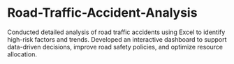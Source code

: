 # Road-Traffic-Accident-Analysis
Conducted detailed analysis of road traffic accidents using Excel to identify high-risk factors and trends. Developed an interactive dashboard to support data-driven decisions, improve road safety policies, and optimize resource allocation. 
